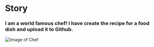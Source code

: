 # Story
### **I am a world famous chef! I have create the recipe for a food dish and upload it to Github.**
![Image of Chef](https://media3.picsearch.com/is?KH0Vel6LR7EGol9D14kAPdsj7wdBwegRJJSTFJN4Lx0&height=341)
